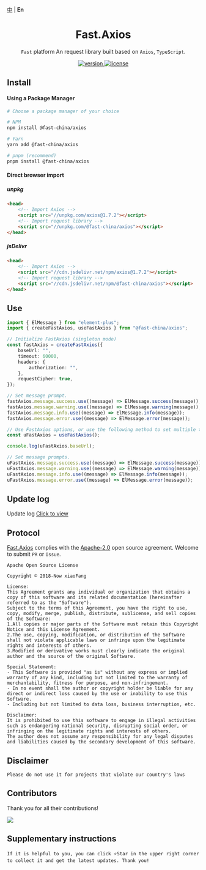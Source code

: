 [中](https://gitee.com/China-xiaoFang/fast.axios) | **En**

<h1 align="center">Fast.Axios</h1>

<p align="center">
  <code>Fast</code> platform An request library built based on <code>Axios</code>, <code>TypeScript</code>.
</p>

<p align="center">
  <a href="https://www.npmjs.com/package/@fast-china/axios">
    <img src="https://img.shields.io/npm/v/@fast-china/axios?color=orange&label=" alt="version" />
  </a>
  <a href="https://gitee.com/China-xiaoFang/fast.axios/blob/master/LICENSE">
    <img src="https://img.shields.io/npm/l/@fast-china/axios" alt="license" />
  </a>
</p>

## Install

#### Using a Package Manager

```sh
# Choose a package manager of your choice

# NPM
npm install @fast-china/axios

# Yarn
yarn add @fast-china/axios

# pnpm (recommend)
pnpm install @fast-china/axios
```

#### Direct browser import

##### unpkg

```html
<head>
	<!-- Import Axios -->
	<script src="//unpkg.com/axios@1.7.2"></script>
	<!-- Import request library -->
	<script src="//unpkg.com/@fast-china/axios"></script>
</head>
```

##### jsDelivr

```html
<head>
	<!-- Import Axios -->
	<script src="//cdn.jsdelivr.net/npm/axios@1.7.2"></script>
	<!-- Import request library -->
	<script src="//cdn.jsdelivr.net/npm/@fast-china/axios"></script>
</head>
```

## Use

```typescript
import { ElMessage } from "element-plus";
import { createFastAxios, useFastAxios } from "@fast-china/axios";

// Initialize FastAxios (singleton mode)
const fastAxios = createFastAxios({
	baseUrl: "",
	timeout: 60000,
	headers: {
		authorization: "",
	},
	requestCipher: true,
});

// Set message prompt.
fastAxios.message.success.use((message) => ElMessage.success(message));
fastAxios.message.warning.use((message) => ElMessage.warning(message));
fastAxios.message.info.use((message) => ElMessage.info(message));
fastAxios.message.error.use((message) => ElMessage.error(message));

// Use FastAxios options, or use the following method to set multiple times.
const uFastAxios = useFastAxios();

console.log(uFastAxios.baseUrl);

// Set message prompts.
uFastAxios.message.success.use((message) => ElMessage.success(message));
uFastAxios.message.warning.use((message) => ElMessage.warning(message));
uFastAxios.message.info.use((message) => ElMessage.info(message));
uFastAxios.message.error.use((message) => ElMessage.error(message));
```

## Update log

Update log [Click to view](https://gitee.com/China-xiaoFang/fast.axios/commits/master)

## Protocol

[Fast.Axios](https://gitee.com/China-xiaoFang/fast.axios) complies with the [Apache-2.0](https://gitee.com/China-xiaoFang/fast.axios/blob/master/LICENSE) open source agreement. Welcome to submit `PR` or `Issue`.

```
Apache Open Source License

Copyright © 2018-Now xiaoFang

License:
This Agreement grants any individual or organization that obtains a copy of this software and its related documentation (hereinafter referred to as the "Software").
Subject to the terms of this Agreement, you have the right to use, copy, modify, merge, publish, distribute, sublicense, and sell copies of the Software:
1.All copies or major parts of the Software must retain this Copyright Notice and this License Agreement.
2.The use, copying, modification, or distribution of the Software shall not violate applicable laws or infringe upon the legitimate rights and interests of others.
3.Modified or derivative works must clearly indicate the original author and the source of the original Software.

Special Statement:
- This Software is provided "as is" without any express or implied warranty of any kind, including but not limited to the warranty of merchantability, fitness for purpose, and non-infringement.
- In no event shall the author or copyright holder be liable for any direct or indirect loss caused by the use or inability to use this Software.
- Including but not limited to data loss, business interruption, etc.

Disclaimer:
It is prohibited to use this software to engage in illegal activities such as endangering national security, disrupting social order, or infringing on the legitimate rights and interests of others.
The author does not assume any responsibility for any legal disputes and liabilities caused by the secondary development of this software.
```

## Disclaimer

```
Please do not use it for projects that violate our country's laws
```

## Contributors

Thank you for all their contributions!

<a href="https://github.com/China-xiaoFang/Fast.Axios/graphs/contributors">
  <img src="https://contrib.rocks/image?repo=China-xiaoFang/Fast.Axios" />
</a>

## Supplementary instructions

```
If it is helpful to you, you can click ⭐Star in the upper right corner to collect it and get the latest updates. Thank you!
```
